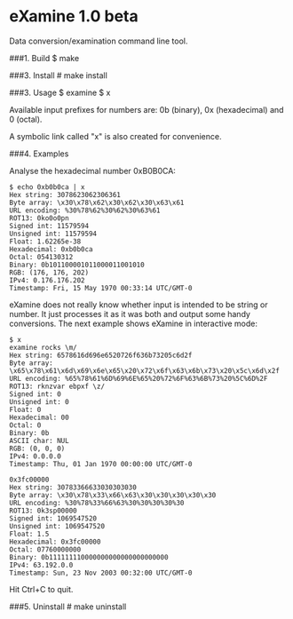 eXamine 1.0 beta
================

Data conversion/examination command line tool.

###1. Build
    $ make

###3. Install
    # make install

###3. Usage
    $ examine
    $ x

Available input prefixes for numbers are: 0b (binary), 0x (hexadecimal) and 0 (octal).

A symbolic link called "x" is also created for convenience.

###4. Examples

Analyse the hexadecimal number 0xB0B0CA:

    $ echo 0xb0b0ca | x
	Hex string: 3078623062306361
	Byte array: \x30\x78\x62\x30\x62\x30\x63\x61
	URL encoding: %30%78%62%30%62%30%63%61
	ROT13: 0ko0o0pn
	Signed int: 11579594
	Unsigned int: 11579594
	Float: 1.62265e-38
	Hexadecimal: 0xb0b0ca
	Octal: 054130312
	Binary: 0b101100001011000011001010
	RGB: (176, 176, 202)
	IPv4: 0.176.176.202
	Timestamp: Fri, 15 May 1970 00:33:14 UTC/GMT-0

eXamine does not really know whether input is intended to be string or number. It just processes it as it was both and output some handy conversions. The next example shows eXamine in interactive mode:

    $ x
	examine rocks \m/
	Hex string: 6578616d696e6520726f636b73205c6d2f
	Byte array: \x65\x78\x61\x6d\x69\x6e\x65\x20\x72\x6f\x63\x6b\x73\x20\x5c\x6d\x2f
	URL encoding: %65%78%61%6D%69%6E%65%20%72%6F%63%6B%73%20%5C%6D%2F
	ROT13: rknzvar ebpxf \z/
	Signed int: 0
	Unsigned int: 0
	Float: 0
	Hexadecimal: 00
	Octal: 0
	Binary: 0b
	ASCII char: NUL
	RGB: (0, 0, 0)
	IPv4: 0.0.0.0
	Timestamp: Thu, 01 Jan 1970 00:00:00 UTC/GMT-0
	
	0x3fc00000
	Hex string: 30783366633030303030
	Byte array: \x30\x78\x33\x66\x63\x30\x30\x30\x30\x30
	URL encoding: %30%78%33%66%63%30%30%30%30%30
	ROT13: 0k3sp00000
	Signed int: 1069547520
	Unsigned int: 1069547520
	Float: 1.5
	Hexadecimal: 0x3fc00000
	Octal: 07760000000
	Binary: 0b111111110000000000000000000000
	IPv4: 63.192.0.0
	Timestamp: Sun, 23 Nov 2003 00:32:00 UTC/GMT-0

Hit Ctrl+C to quit.

###5. Uninstall
    # make uninstall